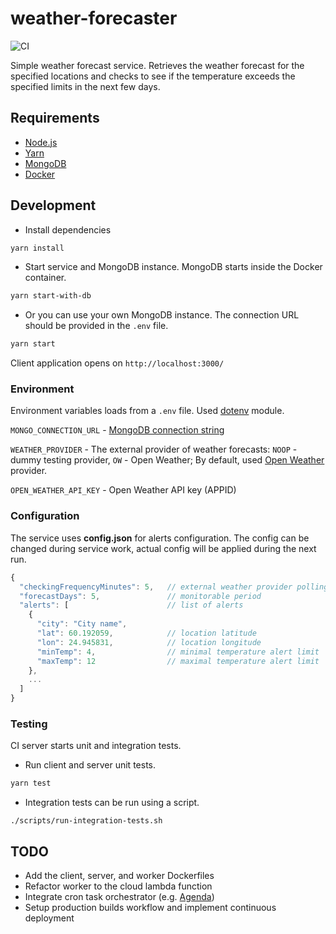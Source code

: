 # weather-forecaster

![CI](https://github.com/Re11oy/weather-forecaster/workflows/Node.js%20CI/badge.svg)

Simple weather forecast service. Retrieves the weather forecast for the specified locations and checks to see if the temperature exceeds the specified limits in the next few days.

## Requirements

- [Node.js](https://nodejs.org/en/)
- [Yarn](https://classic.yarnpkg.com/en/docs/install)
- [MongoDB](https://docs.mongodb.com/manual/installation/)
- [Docker](https://www.docker.com/products/docker-desktop)

## Development

- Install dependencies
```bash
yarn install
```

- Start service and MongoDB instance. MongoDB starts inside the Docker container.
```bash
yarn start-with-db
```

- Or you can use your own MongoDB instance. The connection URL should be provided in the `.env` file.
```bash
yarn start
```

Client application opens on `http://localhost:3000/`

### Environment

Environment variables loads from a `.env` file. Used [dotenv](https://github.com/motdotla/dotenv#readme) module.

`MONGO_CONNECTION_URL` - [MongoDB connection string](https://docs.mongodb.com/manual/reference/connection-string/)

`WEATHER_PROVIDER` - The external provider of weather forecasts: `NOOP` - dummy testing provider, `OW` - Open Weather;
By default, used [Open Weather](https://openweathermap.org/api) provider.
                            
`OPEN_WEATHER_API_KEY` - Open Weather API key (APPID) 

### Configuration

The service uses **config.json** for alerts configuration. The config can be changed during service work, actual config will be applied during the next run. 

```js
{
  "checkingFrequencyMinutes": 5,   // external weather provider polling interval in minutes
  "forecastDays": 5,               // monitorable period
  "alerts": [                      // list of alerts  
    {
      "city": "City name",
      "lat": 60.192059,            // location latitude
      "lon": 24.945831,            // location longitude
      "minTemp": 4,                // minimal temperature alert limit
      "maxTemp": 12                // maximal temperature alert limit
    },
    ...
  ]
}
```

### Testing

CI server starts unit and integration tests.

- Run client and server unit tests. 

```bash
yarn test
```

- Integration tests can be run using a script.
```
./scripts/run-integration-tests.sh
```

## TODO

- Add the client, server, and worker Dockerfiles
- Refactor worker to the cloud lambda function
- Integrate cron task orchestrator (e.g. [Agenda](https://github.com/agenda/agenda#readme))
- Setup production builds workflow and implement continuous deployment
